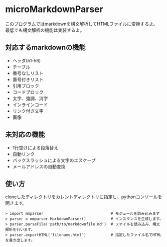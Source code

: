 # microMarkdownParser

このプログラムではmarkdownを構文解析してHTMLファイルに変換するよ。
最低でも構文解析の機能は実装するよ。

## 対応するmarkdownの機能
* ヘッダ(h1-h6)
* テーブル
* 番号なしリスト
* 番号付きリスト
* 引用ブロック
* コードブロック
* 太字、強調、消字
* インラインコード
* リンク付き文字
* 画像

## 未対応の機能
* 1行空けによる段落替え
* 自動リンク
* バックスラッシュによる文字のエスケープ
* メールアドレスの自動変換

## 使い方
cloneしたディレクトリをカレントディレクトリに指定し、pythonコンソールを開きます。

    > import mmparser                              # モジュールを読み込みます
    > parser = mmparser.MarkdownParser()           # インスタンスを生成します。
    > parser.parseFile('path/to/markdownfile.md')  # ファイルを読み込み、構文解析を行います。
    > parser.exportHTML('filename.html')           # 指定したファイル名でHTMLを書き出します。
